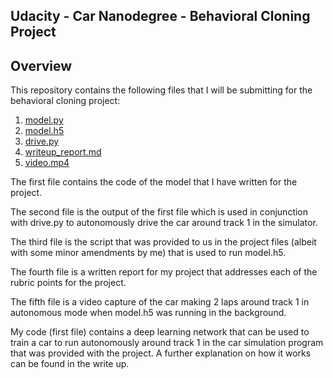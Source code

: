 ## Udacity - Car Nanodegree - Behavioral Cloning Project

Overview
---

This repository contains the following files that I will be submitting for the behavioral cloning project:

1.  [model.py](https://github.com/MartinKan/CarND-Behavioral-Cloning-P3/blob/master/model.py)
2.  [model.h5](https://github.com/MartinKan/CarND-Behavioral-Cloning-P3/blob/master/model.h5)
3.  [drive.py](https://github.com/MartinKan/CarND-Behavioral-Cloning-P3/blob/master/drive.py)
4.  [writeup_report.md](https://github.com/MartinKan/CarND-Behavioral-Cloning-P3/blob/master/writeup_report.md)
5.  [video.mp4](https://github.com/MartinKan/CarND-Behavioral-Cloning-P3/blob/master/video.mp4)

The first file contains the code of the model that I have written for the project.  

The second file is the output of the first file which is used in conjunction with drive.py to autonomously drive the car around track 1 in the simulator.

The third file is the script that was provided to us in the project files (albeit with some minor amendments by me) that is used to run model.h5.

The fourth file is a written report for my project that addresses each of the rubric points for the project.

The fifth file is a video capture of the car making 2 laps around track 1 in autonomous mode when model.h5 was running in the background.

My code (first file) contains a deep learning network that can be used to train a car to run autonomously around track 1 in the car simulation program that was provided with the project.  A further explanation on how it works can be found in the write up.
